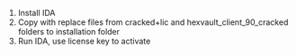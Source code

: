1. Install IDA
2. Copy with replace files from cracked+lic and hexvault_client_90_cracked folders to installation folder
3. Run IDA, use license key to activate
